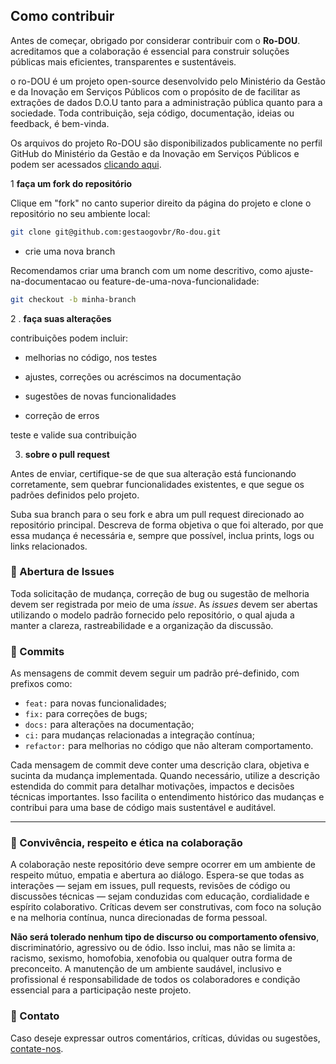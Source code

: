 ## Como contribuir

Antes de começar, obrigado por considerar contribuir com o **Ro-DOU**. acreditamos que a colaboração é essencial para construir soluções públicas mais eficientes, transparentes e sustentáveis.

o ro-DOU é um projeto open-source desenvolvido pelo Ministério da Gestão e da Inovação em Serviços Públicos com o propósito de de facilitar as extrações de dados D.O.U tanto para a administração pública quanto para a sociedade. Toda contribuição, seja código, documentação, ideias ou feedback, é bem-vinda.

Os arquivos do projeto Ro-DOU são disponibilizados publicamente no perfil GitHub do Ministério da Gestão e da Inovação em Serviços Públicos e podem ser acessados [clicando aqui](https://github.com/gestaogovbr/Ro-dou).


1 **faça um fork do repositório**

Clique em "fork" no canto superior direito da página do projeto e clone o repositório no seu ambiente local:

```bash
git clone git@github.com:gestaogovbr/Ro-dou.git
```

- crie uma nova branch

Recomendamos criar uma branch com um nome descritivo, como ajuste-na-documentacao ou feature-de-uma-nova-funcionalidade:
```bash
git checkout -b minha-branch
```

2 . **faça suas alterações**

contribuições podem incluir:

- melhorias no código, nos testes

- ajustes, correções ou acréscimos na documentação

- sugestões de novas funcionalidades

- correção de erros

teste e valide sua contribuição

3. **sobre o pull request**

Antes de enviar, certifique-se de que sua alteração está funcionando corretamente, sem quebrar funcionalidades existentes, e que segue os padrões definidos pelo projeto.

<!-- Envie um pull request utilizando o modelo disponível no repositório. isso ajuda a equipe a entender rapidamente o contexto da sua contribuição e agiliza o processo de revisão. -->

Suba sua branch para o seu fork e abra um pull request direcionado ao repositório principal. Descreva de forma objetiva o que foi alterado, por que essa mudança é necessária e, sempre que possível, inclua prints, logs ou links relacionados.

### 📌 Abertura de Issues

Toda solicitação de mudança, correção de bug ou sugestão de melhoria devem ser registrada por meio de uma *issue*. As *issues* devem ser abertas utilizando o modelo padrão fornecido pelo repositório, o qual ajuda a manter a clareza, rastreabilidade e a organização da discussão.

### 📝 Commits

As mensagens de commit devem seguir um padrão pré-definido, com prefixos como:

- `feat:` para novas funcionalidades;
- `fix:` para correções de bugs;
- `docs:` para alterações na documentação;
- `ci:` para mudanças relacionadas a integração contínua;
- `refactor:` para melhorias no código que não alteram comportamento.

Cada mensagem de commit deve conter uma descrição clara, objetiva e sucinta da mudança implementada. Quando necessário, utilize a descrição estendida do commit para detalhar motivações, impactos e decisões técnicas importantes. Isso facilita o entendimento histórico das mudanças e contribui para uma base de código mais sustentável e auditável.

---

### 🤝 Convivência, respeito e ética na colaboração

A colaboração neste repositório deve sempre ocorrer em um ambiente de respeito mútuo, empatia e abertura ao diálogo. Espera-se que todas as interações — sejam em issues, pull requests, revisões de código ou discussões técnicas — sejam conduzidas com educação, cordialidade e espírito colaborativo. Críticas devem ser construtivas, com foco na solução e na melhoria contínua, nunca direcionadas de forma pessoal.

**Não será tolerado nenhum tipo de discurso ou comportamento ofensivo**, discriminatório, agressivo ou de ódio. Isso inclui, mas não se limita a: racismo, sexismo, homofobia, xenofobia ou qualquer outra forma de preconceito. A manutenção de um ambiente saudável, inclusivo e profissional é responsabilidade de todos os colaboradores e condição essencial para a participação neste projeto.


### 📧 Contato
Caso deseje expressar outros comentários, críticas, dúvidas ou sugestões, [contate-nos](contato.md).